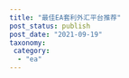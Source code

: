 ```yaml
---
title: "最佳EA套利外汇平台推荐"
post_status: publish
post_date: "2021-09-19"
taxonomy:
 category: 
  - "ea"
---
```



